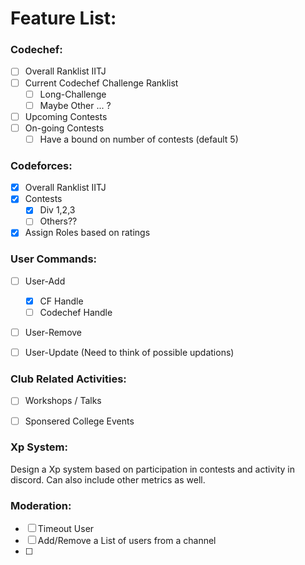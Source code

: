 # Feature List:

### Codechef:
- [ ] Overall Ranklist IITJ
- [ ] Current Codechef Challenge Ranklist 
  - [ ] Long-Challenge
  - [ ] Maybe Other ... ? 
- [ ] Upcoming Contests 
- [ ] On-going Contests
  - [ ] Have a bound on number of contests (default 5)

### Codeforces:
- [X] Overall Ranklist IITJ 
- [X] Contests
  - [X] Div 1,2,3
  - [ ] Others??
- [X] Assign Roles based on ratings

### User Commands:
- [ ] User-Add
  - [X] CF Handle
  - [ ] Codechef Handle
- [ ] User-Remove
- [ ] User-Update (Need to think of possible updations)


### Club Related Activities:
- [ ] Workshops / Talks
- [ ] Sponsered College Events


### Xp System:
Design a Xp system based on participation in contests and activity in discord. Can also include other metrics as well.

### Moderation: 
- [ ] Timeout User
- [ ] Add/Remove a List of users from a channel
- [ ] 